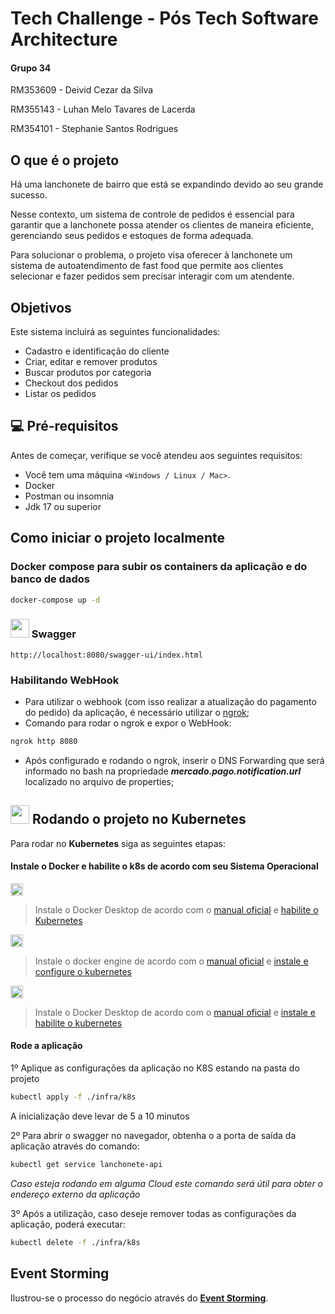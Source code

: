 # Tech Challenge - Pós Tech Software Architecture

#### Grupo 34

RM353609 - Deivid Cezar da Silva

RM355143 - Luhan Melo Tavares de Lacerda

RM354101 - Stephanie Santos Rodrigues

## O que é o projeto

Há uma lanchonete de bairro que está se expandindo devido ao seu grande sucesso.

Nesse contexto, um sistema de controle de pedidos é essencial para garantir que a lanchonete possa atender os clientes
de maneira eficiente, gerenciando seus pedidos e estoques de forma adequada.

Para solucionar o problema, o projeto visa oferecer à lanchonete um sistema de autoatendimento de fast food que permite
aos clientes selecionar e fazer pedidos sem precisar interagir com um atendente.

## Objetivos

Este sistema incluirá as seguintes funcionalidades:

- Cadastro e identificação do cliente
- Criar, editar e remover produtos
- Buscar produtos por categoria
- Checkout dos pedidos
- Listar os pedidos

## 💻 Pré-requisitos

Antes de começar, verifique se você atendeu aos seguintes requisitos:

* Você tem uma máquina `<Windows / Linux / Mac>`.
* Docker
* Postman ou insomnia
* Jdk 17 ou superior

## Como iniciar o projeto localmente

### Docker compose para subir os containers da aplicação e do banco de dados

```bash
docker-compose up -d
```

### <img src="https://user-images.githubusercontent.com/25181517/186711335-a3729606-5a78-4496-9a36-06efcc74f800.png" width=30> Swagger

```
http://localhost:8080/swagger-ui/index.html
```

### Habilitando WebHook

- Para utilizar o webhook (com isso realizar a atualização do pagamento do pedido) da aplicação, é necessário utilizar
  o [ngrok](https://ngrok.com/);
- Comando para rodar o ngrok e expor o WebHook:

``` bash
ngrok http 8080
```

- Após configurado e rodando o ngrok, inserir o DNS Forwarding que será informado no bash na propriedade
  **_mercado.pago.notification.url_** localizado no arquivo de properties;

## <img src="https://skillicons.dev/icons?i=kubernetes" width=30> Rodando o projeto no Kubernetes

Para rodar no **Kubernetes** siga as seguintes etapas:

#### Instale o Docker e habilite o k8s de acordo com seu Sistema Operacional

<img width="20" src="https://user-images.githubusercontent.com/25181517/186884150-05e9ff6d-340e-4802-9533-2c3f02363ee3.png" alt="Ícone indicando o sistema operacional Windows">

> Instale o Docker Desktop de acordo com o [manual oficial](https://docs.docker.com/desktop/install/windows-install/)
> e [habilite o Kubernetes](https://docs.docker.com/desktop/kubernetes/)

<img width="20" src="https://github.com/marwin1991/profile-technology-icons/assets/76662862/2481dc48-be6b-4ebb-9e8c-3b957efe69fa" alt="Ícone indicando o sistema operacional Linux">

> Instale o docker engine de acordo com o [manual oficial](https://docs.docker.com/engine/install/)
> e [instale e configure o kubernetes](https://kubernetes.io/docs/tasks/tools/install-kubectl-linux/)

<img width="20" src="https://user-images.githubusercontent.com/25181517/186884152-ae609cca-8cf1-4175-8d60-1ce1fa078ca2.png" alt="Ícone indicando o sistema operacional MacOS">

> Instale o Docker Desktop de acordo com o [manual oficial](https://docs.docker.com/desktop/install/mac-install/)
> e [instale e habilite o kubernetes](https://docs.docker.com/desktop/kubernetes/)

#### Rode a aplicação

1º Aplique as configurações da aplicação no K8S estando na pasta do projeto

```bash
kubectl apply -f ./infra/k8s
```

A inicialização deve levar de 5 a 10 minutos

2º Para abrir o swagger no navegador, obtenha o a porta de saída da aplicação através do comando:

```bash
kubectl get service lanchonete-api
```

_Caso esteja rodando em alguma Cloud este comando será útil para obter o endereço externo da aplicação_

3º Após a utilização, caso deseje remover todas as configurações da aplicação, poderá executar:

```bash
kubectl delete -f ./infra/k8s
```

## Event Storming

Ilustrou-se o processo do negócio através do [**Event Storming**](assets/event-storming/event-storming.md).
